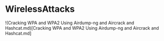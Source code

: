 # WirelessAttacks

!(Cracking WPA and WPA2 Using Airdump-ng and Aircrack and Hashcat.md)[Cracking WPA and WPA2 Using Airdump-ng and Aircrack and Hashcat.md]
